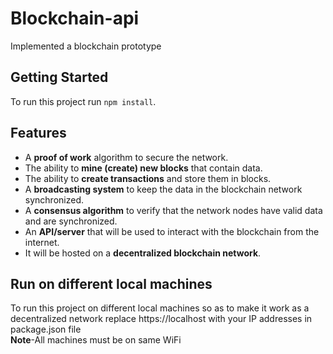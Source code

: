 # Blockchain-api
Implemented a blockchain prototype

## Getting Started
To run this project run `npm install`.

## Features
- A **proof of work** algorithm to secure the network.
- The ability to **mine (create) new blocks** that contain data.
- The ability to **create transactions** and store them in blocks.
- A **broadcasting system** to keep the data in the blockchain network synchronized.
- A **consensus algorithm** to verify that the network nodes have valid data and are synchronized.
- An **API/server** that will be used to interact with the blockchain from the internet.
- It will be hosted on a **decentralized blockchain network**.

## Run on different local machines
To run this project on different local machines so as to make it work as a
</br>
decentralized network replace https://localhost with your IP addresses in package.json file
</br>
**Note**-All machines must be on same WiFi

